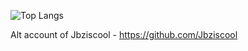 ![Top Langs](https://github-readme-stats.vercel.app/api/top-langs/?username=NMan1&theme=github_dark&layout=compact&border_color=4C8EDA&card_width=445&border_radius=12)

Alt account of Jbziscool - https://github.com/Jbziscool
